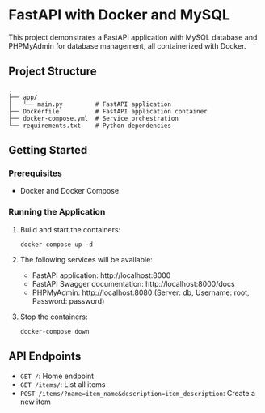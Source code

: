 # FastAPI with Docker and MySQL

This project demonstrates a FastAPI application with MySQL database and PHPMyAdmin for database management, all containerized with Docker.

## Project Structure

```
.
├── app/
│   └── main.py         # FastAPI application
├── Dockerfile          # FastAPI application container
├── docker-compose.yml  # Service orchestration
└── requirements.txt    # Python dependencies
```

## Getting Started

### Prerequisites

- Docker and Docker Compose

### Running the Application

1. Build and start the containers:
   ```
   docker-compose up -d
   ```

2. The following services will be available:
   - FastAPI application: http://localhost:8000
   - FastAPI Swagger documentation: http://localhost:8000/docs
   - PHPMyAdmin: http://localhost:8080 (Server: db, Username: root, Password: password)

3. Stop the containers:
   ```
   docker-compose down
   ```

## API Endpoints

- `GET /`: Home endpoint
- `GET /items/`: List all items
- `POST /items/?name=item_name&description=item_description`: Create a new item 